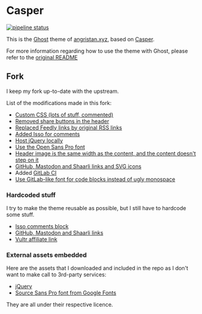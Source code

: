 # Casper

[![pipeline status](https://gitlab.com/angristan/Casper-XYZ/badges/master/pipeline.svg)](https://gitlab.com/angristan/Casper-XYZ/pipelines)

This is the [Ghost](https://github.com/tryghost/ghost/) theme of [angristan.xyz](https://angristan.xyz), based on [Casper](https://github.com/TryGhost/Casper).

For more information regarding how to use the theme with Ghost, please refer to the [original README](https://github.com/TryGhost/Casper)

## Fork

I keep my fork up-to-date with the upstream.

List of the modifications made in this fork:

* [Custom CSS (lots of stuff, commented)](https://github.com/Angristan/Casper-XYZ/blob/master/assets/css/custom.css)
* [Removed share buttons in the header](https://github.com/Angristan/Casper-XYZ/commit/b4530b973a71bcdfce82c02572525171a5fa9159)
* [Replaced Feedly links by original RSS links](https://github.com/Angristan/Casper-XYZ/commit/c618bc702969c217b6f48277244b6bf04b4e46bd)
* [Added Isso for comments](https://github.com/Angristan/Casper-XYZ/blob/master/post.hbs#L71)
* [Host jQuery locally](https://github.com/Angristan/Casper-XYZ/commit/50b425d7c1a370bd44d599d597b25623f8c8936b)
* [Use the Open Sans Pro font](https://github.com/Angristan/Casper-XYZ/blob/master/assets/css/custom.css#L1)
* [Header image is the same width as the content, and the content doesn't step on it](https://github.com/Angristan/Casper-XYZ/commit/1c0fd7d699651d7413028d130f59e20dbcab498e)
* [GitHub, Mastodon and Shaarli links and SVG icons](https://github.com/Angristan/Casper-XYZ/blob/master/partials/site-nav.hbs#L16)
* Added [GitLab CI](https://gitlab.com/angristan/Casper-XYZ/pipelines)
* [Use GitLab-like font for code blocks instead of ugly monospace](https://github.com/angristan/Casper-XYZ/blob/master/assets/css/custom.css#L163)

### Hardcoded stuff

I try to make the theme reusable as possible, but I still have to hardcode some stuff.

* [Isso comments block](https://github.com/Angristan/Casper-XYZ/blob/master/post.hbs#L71)
* [GitHub, Mastodon and Shaarli links](https://github.com/Angristan/Casper-XYZ/blob/master/partials/site-nav.hbs#L16)
* [Vultr affiliate link](https://github.com/angristan/Casper-XYZ/blob/master/default.hbs#L32)

### External assets embedded

Here are the assets that I downloaded and included in the repo as I don't want to make call to 3rd-party services:

* [jQuery](https://github.com/jquery/jquery)
* [Source Sans Pro font from Google Fonts](https://fonts.google.com/specimen/Source+Sans+Pro)

They are all under their respective licence.
